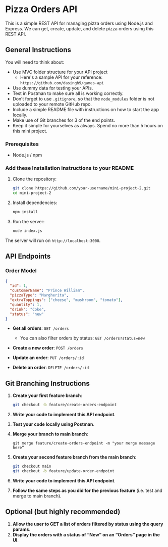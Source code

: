 # Pizza Orders API

This is a simple REST API for managing pizza orders using Node.js and Express.
We can get, create, update, and delete pizza orders using this REST API.

## General Instructions

You will need to think about:
- Use MVC folder structure for your API project
  - Here's a sample API for your reference: ```https://github.com/dasingh9/games-api```
- Use dummy data for testing your APIs.
- Test in Postman to make sure all is working correctly.
- Don’t forget to use `.gitignore`, so that the `node_modules` folder is not uploaded to your remote GitHub repo.
- Include a simple README file with instructions on how to start the app locally.
- Make use of Git branches for 3 of the end points.
- Keep it simple for yourselves as always. Spend no more than 5 hours on this mini project.

### Prerequisites

- Node.js / npm

### Add these Installation instructions to your README

1. Clone the repository:
    ```bash
    git clone https://github.com/your-username/mini-project-2.git
    cd mini-project-2
    ```

2. Install dependencies:
    ```bash
    npm install
    ```

3. Run the server:
    ```bash
    node index.js
    ```

The server will run on `http://localhost:3000`.

## API Endpoints
### Order Model

```json
{
  "id": 1,
  "customerName": "Prince William",
  "pizzaType": "Margherita",
  "extraToppings": ["cheese", "mushroom", "tomato"],
  "quantity": 1,
  "drink": "Coke",
  "status": "new"
}
```

- **Get all orders**: `GET /orders`
  - You can also filter orders by status: `GET /orders?status=new`

- **Create a new order**: `POST /orders`
- **Update an order**: `PUT /orders/:id`
- **Delete an order**: `DELETE /orders/:id`

## Git Branching Instructions

1. **Create your first feature branch**:
    ```bash
    git checkout -b feature/create-orders-endpoint
    ```

2. **Write your code to implement this API endpoint**.
3. **Test your code locally using Postman**.
4. **Merge your branch to main branch**:
    ```git checkout main
    git merge feature/create-orders-endpoint -m "your merge message here”
    ```
5. **Create your second feature branch from the main branch**:
    ```bash
    git checkout main
    git checkout -b feature/update-order-endpoint
    ```
6. **Write your code to implement this API endpoint**.
7. **Follow the same steps as you did for the previous feature** (i.e. test and merge to main branch).

## Optional (but highly recommended)

1. **Allow the user to GET a list of orders filtered by status using the query params**.
2. **Display the orders with a status of “New” on an “Orders” page in the UI**.
